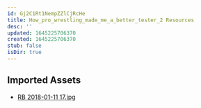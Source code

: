 ```yaml
---
id: Gj2C1Rt1NempZZlCjRcHe
title: How_pro_wrestling_made_me_a_better_tester_2 Resources
desc: ''
updated: 1645225706370
created: 1645225706370
stub: false
isDir: true
---
```

## Imported Assets
- [RB 2018-01-11 17.jpg](/assets/rb-2018-01-11-17.jpg)
